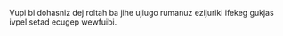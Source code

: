 Vupi bi dohasniz dej roltah ba jihe ujiugo rumanuz ezijuriki ifekeg gukjas ivpel setad ecugep wewfuibi.